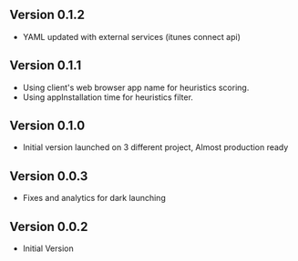 ## Version 0.1.2

- YAML updated with external services (itunes connect api)

## Version 0.1.1

- Using client's web browser app name for heuristics scoring.
- Using appInstallation time for heuristics filter.

## Version 0.1.0

- Initial version launched on 3 different project, Almost production ready

## Version 0.0.3

- Fixes and analytics for dark launching

## Version 0.0.2

- Initial Version
